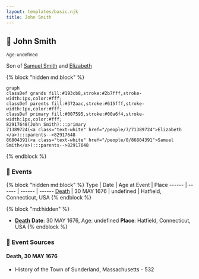 ```yaml
---
layout: templates/basic.njk
title: John Smith
---
```

## 🔵 John Smith
<small>Age: undefined</small>

Son of [Samuel Smith](/people/8/86804391) and [Elizabeth ](/people/7/71389724)

{% block "hidden md:block" %}
```mermaid
graph
classDef grands fill:#193cb8,stroke:#2b7fff,stroke-width:1px,color:#fff;
classDef parents fill:#372aac,stroke:#615fff,stroke-width:1px,color:#fff;
classDef primary fill:#007595,stroke:#00a6f4,stroke-width:1px,color:#fff;
82917648(John Smith):::primary
71389724(<a class="text-white" href="/people/7/71389724">Elizabeth </a>):::parents-->82917648
86804391(<a class="text-white" href="/people/8/86804391">Samuel Smith</a>):::parents-->82917648
```
{% endblock %}

### 📆 Events

{% block "hidden md:block" %}
Type | Date | Age at Event | Place
------ | ------ | ------ | ------
[Death](#event-event-2) | 30 MAY 1676 | undefined | Hatfield, Connecticut, USA
{% endblock %}

{% block "md:hidden" %}
- **[Death](#event-event-2)**
**Date**: 30 MAY 1676, Age: undefined
**Place**: Hatfield, Connecticut, USA
{% endblock %}

### 📰 Event Sources

#### <a id="event-event-2"></a> Death, 30 MAY 1676
* History of the Town of Sunderland, Massachusetts  - 532